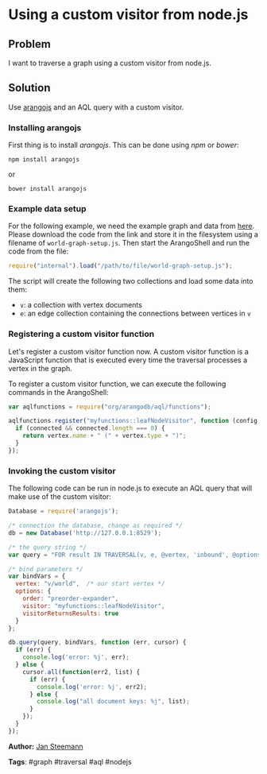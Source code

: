 Using a custom visitor from node.js
===================================

Problem
-------

I want to traverse a graph using a custom visitor from node.js.


Solution
--------

Use [arangojs](https://www.npmjs.com/package/arangojs) and an AQL query with a custom
visitor.

### Installing arangojs

First thing is to install *arangojs*.
This can be done using *npm* or *bower*:

```
npm install arangojs
```

or

```
bower install arangojs
```

### Example data setup

For the following example, we need the example graph and data from 
[here](https://jsteemann.github.io/downloads/code/world-graph-setup.js).
Please download the code from the link and store it in the filesystem using a filename
of `world-graph-setup.js`. Then start the ArangoShell and run the code from the file:

```js
require("internal").load("/path/to/file/world-graph-setup.js");
```

The script will create the following two collections and load some data into them:

- `v`: a collection with vertex documents
- `e`: an edge collection containing the connections between vertices in `v`

### Registering a custom visitor function

Let's register a custom visitor function now. A custom visitor function is a JavaScript
function that is executed every time the traversal processes a vertex in the graph.

To register a custom visitor function, we can execute the following commands in the 
ArangoShell:

```js
var aqlfunctions = require("org/arangodb/aql/functions");

aqlfunctions.register("myfunctions::leafNodeVisitor", function (config, result, vertex, path, connected) {
  if (connected && connected.length === 0) {
    return vertex.name + " (" + vertex.type + ")";
  }
});
```

### Invoking the custom visitor

The following code can be run in node.js to execute an AQL query that will
make use of the custom visitor:
 
```js
Database = require('arangojs'); 

/* connection the database, change as required */
db = new Database('http://127.0.0.1:8529'); 

/* the query string */
var query = "FOR result IN TRAVERSAL(v, e, @vertex, 'inbound', @options) RETURN result";

/* bind parameters */
var bindVars = { 
  vertex: "v/world",  /* our start vertex */
  options: {
    order: "preorder-expander",
    visitor: "myfunctions::leafNodeVisitor",
    visitorReturnsResults: true 
  }
};

db.query(query, bindVars, function (err, cursor) {
  if (err) {
    console.log('error: %j', err);
  } else {
    cursor.all(function(err2, list) {
      if (err) {
        console.log('error: %j', err2);
      } else {
        console.log("all document keys: %j", list);
      }
    });
  }
});
```

**Author:** [Jan Steemann](https://github.com/jsteemann)

**Tags**: #graph #traversal #aql #nodejs
